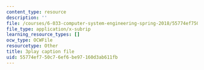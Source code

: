 ```yaml
---
content_type: resource
description: ''
file: /courses/6-033-computer-system-engineering-spring-2018/55774ef750c76ef6be97160d3ab611fb_r2_-2KW76ec.srt
file_type: application/x-subrip
learning_resource_types: []
ocw_type: OCWFile
resourcetype: Other
title: 3play caption file
uid: 55774ef7-50c7-6ef6-be97-160d3ab611fb
---
```


